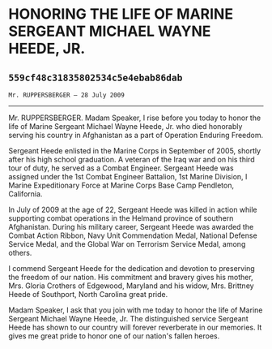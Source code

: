 # HONORING THE LIFE OF MARINE SERGEANT MICHAEL WAYNE HEEDE, JR.
## `559cf48c31835802534c5e4ebab86dab`
`Mr. RUPPERSBERGER — 28 July 2009`

---


Mr. RUPPERSBERGER. Madam Speaker, I rise before you today to honor 
the life of Marine Sergeant Michael Wayne Heede, Jr. who died honorably 
serving his country in Afghanistan as a part of Operation Enduring 
Freedom.

Sergeant Heede enlisted in the Marine Corps in September of 2005, 
shortly after his high school graduation. A veteran of the Iraq war and 
on his third tour of duty, he served as a Combat Engineer. Sergeant 
Heede was assigned under the 1st Combat Engineer Battalion, 1st Marine 
Division, I Marine Expeditionary Force at Marine Corps Base Camp 
Pendleton, California.

In July of 2009 at the age of 22, Sergeant Heede was killed in action 
while supporting combat operations in the Helmand province of southern 
Afghanistan. During his military career, Sergeant Heede was awarded the 
Combat Action Ribbon, Navy Unit Commendation Medal, National Defense 
Service Medal, and the Global War on Terrorism Service Medal, among 
others.

I commend Sergeant Heede for the dedication and devotion to 
preserving the freedom of our nation. His commitment and bravery gives 
his mother, Mrs. Gloria Crothers of Edgewood, Maryland and his widow, 
Mrs. Brittney Heede of Southport, North Carolina great pride.

Madam Speaker, I ask that you join with me today to honor the life of 
Marine Sergeant Michael Wayne Heede, Jr. The distinguished service 
Sergeant Heede has shown to our country will forever reverberate in our 
memories. It gives me great pride to honor one of our nation's fallen 
heroes.
